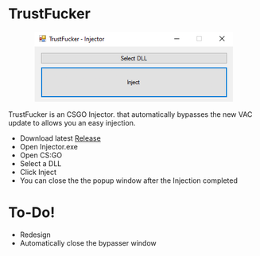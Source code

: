 # TrustFucker
<p align="center">
  <img src="IMAGES/preview.png">

</p>

TrustFucker is an CSGO Injector. that automatically bypasses the new VAC update to allows you an easy injection.

  - Download latest [Release](https://github.com/thefipsy/TrustFucker/releases/)
  - Open Injector.exe
  - Open CS:GO
  - Select a DLL
  - Click Inject
  - You can close the the popup window after the Injection completed

# To-Do!

  - Redesign
  - Automatically close the bypasser window


